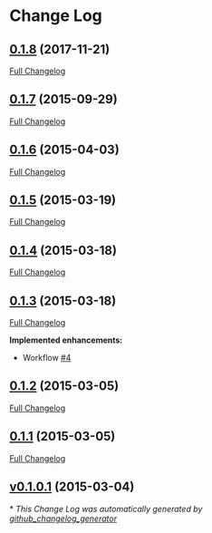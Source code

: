 # Change Log

## [0.1.8](https://github.com/skywinder/changelogMerger/tree/0.1.8) (2017-11-21)
[Full Changelog](https://github.com/skywinder/changelogMerger/compare/0.1.7...0.1.8)

## [0.1.7](https://github.com/skywinder/changelogMerger/tree/0.1.7) (2015-09-29)
[Full Changelog](https://github.com/skywinder/changelogMerger/compare/0.1.6...0.1.7)

## [0.1.6](https://github.com/skywinder/changelogMerger/tree/0.1.6) (2015-04-03)
[Full Changelog](https://github.com/skywinder/changelogMerger/compare/0.1.5...0.1.6)

## [0.1.5](https://github.com/skywinder/changelogMerger/tree/0.1.5) (2015-03-19)
[Full Changelog](https://github.com/skywinder/changelogMerger/compare/0.1.4...0.1.5)

## [0.1.4](https://github.com/skywinder/changelogMerger/tree/0.1.4) (2015-03-18)
[Full Changelog](https://github.com/skywinder/changelogMerger/compare/0.1.3...0.1.4)

## [0.1.3](https://github.com/skywinder/changelogMerger/tree/0.1.3) (2015-03-18)
[Full Changelog](https://github.com/skywinder/changelogMerger/compare/0.1.2...0.1.3)

**Implemented enhancements:**

- Workflow [\#4](https://github.com/skywinder/ChangelogMerger/issues/4)

## [0.1.2](https://github.com/skywinder/changelogMerger/tree/0.1.2) (2015-03-05)
[Full Changelog](https://github.com/skywinder/changelogMerger/compare/0.1.1...0.1.2)

## [0.1.1](https://github.com/skywinder/changelogMerger/tree/0.1.1) (2015-03-05)
[Full Changelog](https://github.com/skywinder/changelogMerger/compare/v0.1.0.1...0.1.1)

## [v0.1.0.1](https://github.com/skywinder/changelogMerger/tree/v0.1.0.1) (2015-03-04)


\* *This Change Log was automatically generated by [github_changelog_generator](https://github.com/skywinder/Github-Changelog-Generator)*